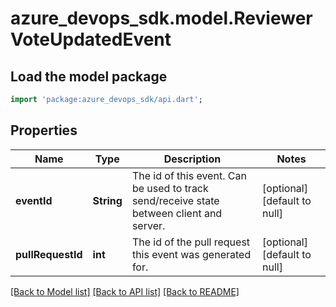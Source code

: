 # azure_devops_sdk.model.ReviewerVoteUpdatedEvent

## Load the model package
```dart
import 'package:azure_devops_sdk/api.dart';
```

## Properties
Name | Type | Description | Notes
------------ | ------------- | ------------- | -------------
**eventId** | **String** | The id of this event. Can be used to track send/receive state between client and server. | [optional] [default to null]
**pullRequestId** | **int** | The id of the pull request this event was generated for. | [optional] [default to null]

[[Back to Model list]](../README.md#documentation-for-models) [[Back to API list]](../README.md#documentation-for-api-endpoints) [[Back to README]](../README.md)


